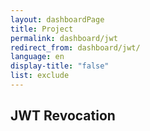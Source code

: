 ```yaml
---
layout: dashboardPage
title: Project
permalink: dashboard/jwt
redirect_from: dashboard/jwt/
language: en
display-title: "false"
list: exclude
---
```


## JWT Revocation